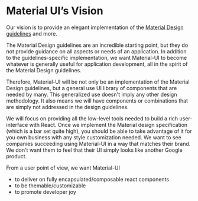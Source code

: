 # Material UI’s Vision

Our vision is to provide an elegant implementation of the [Material Design guidelines](https://material.io/guidelines/) and more.

The Material Design guidelines are an incredible starting point, but they do not provide guidance on all aspects or needs of an application. In addition to the guidelines-specific implementation, we want Material-UI to become whatever is generally useful for application development, all in the spirit of the Material Design guidelines.

Therefore, Material-UI will be not only be an implementation of the Material Design guidelines, but a general use UI library of components that are needed by many. This generalized use doesn't imply any other design methodology. It also means we will have components or combinations that are simply not addressed in the design guidelines.

We will focus on providing all the low-level tools needed to build a rich user-interface with React. Once we implement the Material design specification (which is a bar set quite high), you should be able to take advantage of it for you own business with any style customization needed. We want to see companies succeeding using Material-UI in a way that matches their brand. We don't want them to feel that their UI simply looks like another Google product.

From a user point of view, we want Material-UI
- to deliver on fully encapsulated/composable react components
- to be themable/customizable
- to promote developer joy
